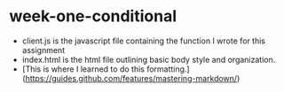 # week-one-conditional
* client.js is the javascript file containing the function I wrote for this assignment
* index.html is the html file outlining basic body style and organization.
* [This is where I learned to do this formatting.] (https://guides.github.com/features/mastering-markdown/)
